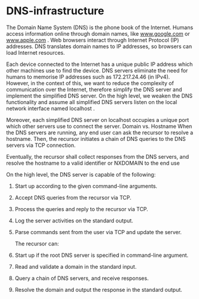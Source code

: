 # DNS-infrastructure

The Domain Name System (DNS) is the phone book of the Internet. Humans access information online through domain names, like www.google.com or www.apple.com . Web browsers interact through Internet Protocol (IP) addresses. DNS translates domain names to IP addresses, so browsers can load Internet resources.

Each device connected to the Internet has a unique public IP address which other machines use to find the device. DNS servers eliminate the need for humans to memorise IP addresses such as 172.217.24.46 (in IPv4).
However, in the context of this, we want to reduce the complexity of communication over the Internet, therefore simplify the DNS server and implement the simplified DNS server. On the high level, we weaken the DNS functionality and assume all simplified DNS servers listen on the local network interface named localhost .

Moreover, each simplified DNS server on
localhost occupies a unique port which other servers use to connect the server. Domain vs. Hostname
 When the DNS servers are running, any end user can ask the recursor to resolve a hostname. Then, the recursor initiates a chain of DNS queries to the DNS servers via TCP connection. 
 
Eventually, the recursor shall collect responses from the DNS servers, and resolve the hostname to a valid identifier or NXDOMAIN to the end use

On the high level, the DNS server is capable of the following:

1. Start up according to the given command-line arguments.

2. Accept DNS queries from the recursor via TCP.

3. Process the queries and reply to the recursor via TCP.

4. Log the server activities on the standard output.

5. Parse commands sent from the user via TCP and update the server.

   The recursor can:

1. Start up if the root DNS server is specified in command-line argument.

2. Read and validate a domain in the standard input.

3. Query a chain of DNS servers, and receive responses.

4. Resolve the domain and output the response in the standard output.
